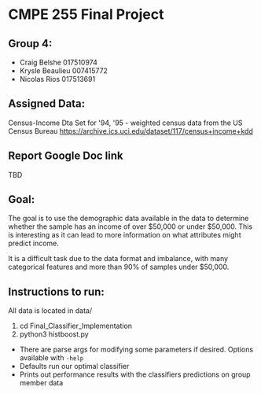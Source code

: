 # CMPE 255 Final Project

## Group 4:
- Craig Belshe 017510974
- Krysle Beaulieu 007415772
- Nicolas Rios 017513691

## Assigned Data:
Census-Income Dta Set for '94, '95 - weighted census data from the US Census Bureau
https://archive.ics.uci.edu/dataset/117/census+income+kdd

## Report Google Doc link
TBD

## Goal:
The goal is to use the demographic data available in the data to determine whether the sample has 
an income of over $50,000 or under $50,000. This is interesting as it can lead to more information
on what attributes might predict income. 

It is a difficult task due to the data format and imbalance, with many categorical features and more than 90% of
samples under $50,000.


## Instructions to run:

All data is located in data/

1) cd Final_Classifier_Implementation
2) python3 histboost.py
  - There are parse args for modifying some parameters if desired. Options available with `-help`
  - Defaults run our optimal classifier
  - Prints out performance results with the classifiers predictions on group member data

